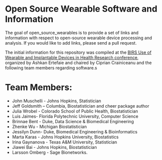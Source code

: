 
<!-- README.md is generated from README.Rmd. Please edit that file -->

# Open Source Wearable Software and Information

<!-- badges: start -->

<!-- badges: end -->

The goal of open\_source\_wearables is to provide a set of links and
information with respect to open-source wearable device processing and
analysis. If you would like to add links, please send a pull request.

The initial information for this repository was compiled at the [BIRS
Use of Wearable and Implantable Devices in Health Research
conference](https://workshops.birs.ca/events/20w5109/schedule),
organized by Ashkan Ertefaie and chaired by Ciprian Crainiceanu and the
following team members regarding software.s

# Team Members:

  - John Muschelli - Johns Hopkins, Statistician
  - Jeff Goldsmith – Columbia, Biostatistician and cheer package author
  - Julia Wrobel - Colorado School of Public Health, Biostatistician  
  - Luis Jaimes- Florida Polytechnic University, Computer Science
  - Brinnae Bent - Duke, Data Science & Biomedical Engineering
  - Zhenke Wu - Michigan Biostatistician  
  - Jessilyn Dunn- Duke, Biomedical Engineering & Bioinformatics
  - Marta Karas - Johns Hopkins University, Biostatistics
  - Irina Gaynanova - Texas A\&M University, Statistician
  - Jiawei Bai - Johns Hopkins, Biostatistician
  - Larsson Omberg - Sage Bionetworks.
